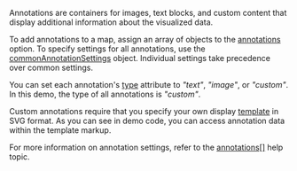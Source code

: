 Annotations are containers for images, text blocks, and custom content that display additional information about the visualized data.

To add annotations to a map, assign an array of objects to the [annotations](/Documentation/ApiReference/Data_Visualization_Widgets/dxVectorMap/Configuration/annotations/) option. To specify settings for all annotations, use the [commonAnnotationSettings](/Documentation/ApiReference/Data_Visualization_Widgets/dxVectorMap/Configuration/commonAnnotationSettings/) object. Individual settings take precedence over common settings.

You can set each annotation's [type](/Documentation/ApiReference/Data_Visualization_Widgets/dxVectorMap/Configuration/annotations/#type) attribute to *"text"*, *"image"*, or *"custom"*. In this demo, the type of all annotations is *"custom"*.

Custom annotations require that you specify your own display [template](/Documentation/ApiReference/Data_Visualization_Widgets/dxVectorMap/Configuration/annotations/#template) in SVG format. As you can see in demo code, you can access annotation data within the template markup.

For more information on annotation settings, refer to the [annotations[]](/Documentation/ApiReference/Data_Visualization_Widgets/dxVectorMap/Configuration/annotations/) help topic.
